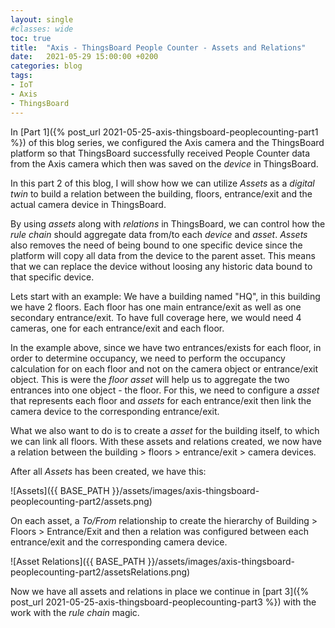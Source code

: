 ```yaml
---
layout: single
#classes: wide
toc: true
title:  "Axis - ThingsBoard People Counter - Assets and Relations"
date:   2021-05-29 15:00:00 +0200
categories: blog
tags: 
- IoT
- Axis
- ThingsBoard
---
```


In [Part 1]({% post_url 2021-05-25-axis-thingsboard-peoplecounting-part1 %}) of this blog series, we configured the Axis camera and the ThingsBoard platform so that ThingsBoard successfully received People Counter data from the Axis camera which then was saved on the *device* in ThingsBoard.

In this part 2 of this blog, I will show how we can utilize *Assets* as a *digital twin* to build a relation between the building, floors, entrance/exit and the actual camera device in ThingsBoard.

By using *assets* along with *relations* in ThingsBoard, we can control how the *rule chain* should aggregate data from/to each *device* and *asset*. *Assets* also removes the need of being bound to one specific device since the platform will copy all data from the device to the parent asset. This means that we can replace the device without loosing any historic data bound to that specific device.

Lets start with an example: We have a building named "HQ", in this building we have 2 floors. Each floor has one main entrance/exit as well as one secondary entrance/exit. To have full coverage here, we would need 4 cameras, one for each entrance/exit and each floor.

In the example above, since we have two entrances/exists for each floor, in order to determine occupancy,  we need to perform the occupancy calculation for on each floor and not on the camera object or entrance/exit object. This is were the *floor asset* will help us to aggregate the two entrances into one object - the floor. For this, we need to configure a *asset* that represents each floor and *assets* for each entrance/exit then link the camera device to the corresponding entrance/exit.

What we also want to do is to create a *asset* for the building itself, to which we can link all floors. With these assets and relations created, we now have a relation between the building > floors > entrance/exit > camera devices.

After all *Assets* has been created, we have this:

![Assets]({{ BASE_PATH }}/assets/images/axis-thingsboard-peoplecounting-part2/assets.png)

On each asset, a *To/From* relationship to create the hierarchy of Building > Floors > Entrance/Exit and then a relation was configured between each entrance/exit and the corresponding camera device.

![Asset Relations]({{ BASE_PATH }}/assets/images/axis-thingsboard-peoplecounting-part2/assetsRelations.png)

Now we have all assets and relations in place we continue in [part 3]({% post_url 2021-05-25-axis-thingsboard-peoplecounting-part3 %}) with the work with the *rule chain* magic.
